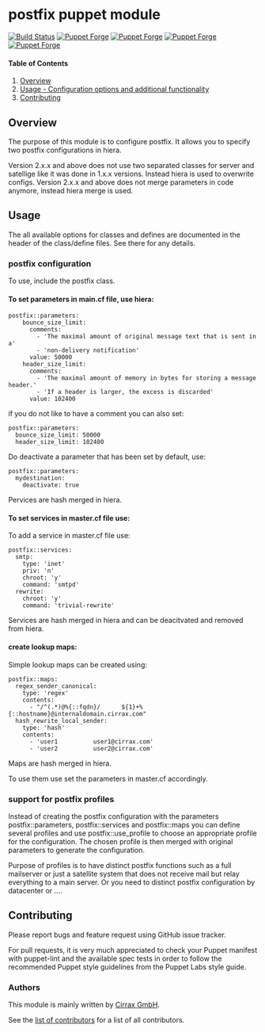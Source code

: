 # postfix puppet module

[![Build Status](https://travis-ci.org/cirrax/puppet-postfix.svg?branch=master)](https://travis-ci.org/cirrax/puppet-postfix)
[![Puppet Forge](https://img.shields.io/puppetforge/v/cirrax/postfix.svg?style=flat-square)](https://forge.puppetlabs.com/cirrax/postfix)
[![Puppet Forge](https://img.shields.io/puppetforge/dt/cirrax/postfix.svg?style=flat-square)](https://forge.puppet.com/cirrax/postfix)
[![Puppet Forge](https://img.shields.io/puppetforge/e/cirrax/postfix.svg?style=flat-square)](https://forge.puppet.com/cirrax/postfix)
[![Puppet Forge](https://img.shields.io/puppetforge/f/cirrax/postfix.svg?style=flat-square)](https://forge.puppet.com/cirrax/postfix)

#### Table of Contents

1. [Overview](#overview)
1. [Usage - Configuration options and additional functionality](#usage)
1. [Contributing](#contributing)


## Overview

The purpose of this module is to configure postfix. It allows you to specify two postfix configurations in hiera. 

Version 2.x.x and above does not use two separated classes for server and satellige like it was done in 1.x.x versions. Instead hiera is used to overwrite configs.
Version 2.x.x and above does not merge parameters in code anymore, instead hiera merge is used.

## Usage

The all available options for classes and defines are documented in the header of the class/define files. See there for any details.

### postfix configuration
To use, include the postfix class.

#### To set parameters in main.cf file, use hiera:

    postfix::parameters: 
        bounce_size_limit:
          comments:
            - 'The maximal amount of original message text that is sent in a'
            - 'non-delivery notification'
          value: 50000
        header_size_limit:
          comments:
            - 'The maximal amount of memory in bytes for storing a message header.'
            - 'If a header is larger, the excess is discarded'
          value: 102400
      
if you do not like to have a comment you can also set:
  
    postfix::parameters:
      bounce_size_limit: 50000
      header_size_limit: 102400

Do deactivate a parameter that has been set by default, use:

    postfix::parameters:
      mydestination:
        deactivate: true

Pervices are hash merged in hiera.

#### To set services in master.cf file use:

To add a service in master.cf file use:

    postfix::services:
      smtp:
        type: 'inet'
        priv: 'n'
        chroot: 'y'
        command: 'smtpd'
      rewrite:
        chroot: 'y'
        command: 'trivial-rewrite'

Services are hash merged in hiera and can be deacitvated and removed from hiera.

#### create lookup maps:

Simple lookup maps can be created using:

    postfix::maps:
      regex_sender_canonical:
        type: 'regex'
        contents:
          - "/^(.*)@%{::fqdn}/      ${1}+%{::hostname}@internaldomain.cirrax.com"
      hash_rewrite_local_sender:
        type: 'hash'
        contents:
          - 'user1          user1@cirrax.com'
          - 'user2          user2@cirrax.com'

Maps are hash merged in hiera.

To use them use set the parameters in master.cf accordingly.

### support for postfix profiles
Instead of creating the postfix configuration with the parameters postfix::parameters, postfix::services and postfix::maps
you can define several profiles and use postfix::use\_profile to choose an appropriate profile for the configuration.
The chosen profile is then merged with original parameters to generate the configuration.

Purpose of profiles is to have distinct postfix functions such as a full mailserver or just a satellite system that does not receive mail but 
relay everything to a main server. Or you need to distinct postfix configuration by datacenter or ....

## Contributing

Please report bugs and feature request using GitHub issue tracker.

For pull requests, it is very much appreciated to check your Puppet manifest with puppet-lint
and the available spec tests  in order to follow the recommended Puppet style guidelines
from the Puppet Labs style guide.

### Authors

This module is mainly written by [Cirrax GmbH](https://cirrax.com).

See the [list of contributors](https://github.com/cirrax/puppet-postfix/graphs/contributors)
for a list of all contributors.
